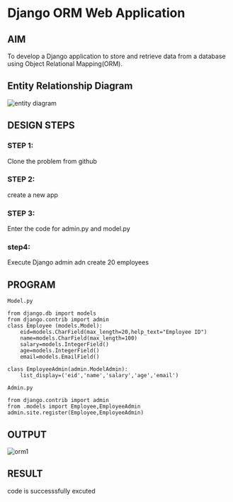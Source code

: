 # Django ORM Web Application

## AIM
To develop a Django application to store and retrieve data from a database using Object Relational Mapping(ORM).

## Entity Relationship Diagram

![entity diagram](https://user-images.githubusercontent.com/120623104/215335369-d27bd5b7-7645-4f38-a6e7-a692ee65cf27.png)


## DESIGN STEPS

### STEP 1:
Clone the problem from github


### STEP 2:
create a new app

### STEP 3:
Enter the code for admin.py and model.py

### step4:
Execute Django admin adn create 20 employees


## PROGRAM
```
Model.py

from django.db import models
from django.contrib import admin
class Employee (models.Model):
    eid=models.CharField(max_length=20,help_text="Employee ID")
    name=models.CharField(max_length=100)
    salary=models.IntegerField()
    age=models.IntegerField()
    email=models.EmailField()

class EmployeeAdmin(admin.ModelAdmin):
    list_display=('eid','name','salary','age','email')

Admin.py

from django.contrib import admin
from .models import Employee,EmployeeAdmin
admin.site.register(Employee,EmployeeAdmin)
```


## OUTPUT
![orm1](https://user-images.githubusercontent.com/120623104/215335800-f29f480f-1fdb-4cd8-b06b-5cad5e7910b8.png)




## RESULT
code is successsfully excuted
